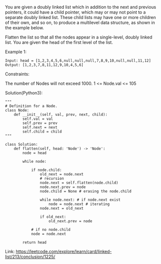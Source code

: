 You are given a doubly linked list which in addition to the next and previous pointers, it could have a child pointer, which may or may not point to a separate doubly linked list. These child lists may have one or more children of their own, and so on, to produce a multilevel data structure, as shown in the example below.

Flatten the list so that all the nodes appear in a single-level, doubly linked list. You are given the head of the first level of the list.

Example 1:
```
Input: head = [1,2,3,4,5,6,null,null,null,7,8,9,10,null,null,11,12]
Output: [1,2,3,7,8,11,12,9,10,4,5,6]
```
Constraints:

The number of Nodes will not exceed 1000.
1 <= Node.val <= 105

Solution(Python3):
```
"""
# Definition for a Node.
class Node:
    def __init__(self, val, prev, next, child):
        self.val = val
        self.prev = prev
        self.next = next
        self.child = child
"""

class Solution:
    def flatten(self, head: 'Node') -> 'Node':
        node = head
        
        while node:
        
            if node.child:
                old_next = node.next
                # recursion
                node.next = self.flatten(node.child)
                node.next.prev = node
                node.child = None # erasing the node.child
                
                while node.next: # if node.next exist
                    node = node.next # iterating
                node.next = old_next
                
                if old_next:
                    old_next.prev = node
            
            # if no node.child
            node = node.next
        
        return head
```

Link: https://leetcode.com/explore/learn/card/linked-list/213/conclusion/1225/
